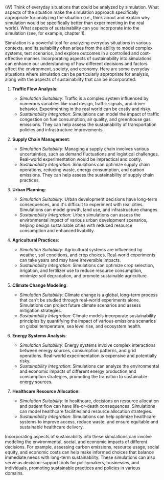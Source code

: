 (W) Think of everyday situations that could be analyzed by simulation. What aspects of the situation make the simulation approach specifically appropriate for analyzing the situation (i.e., think about and explain why simulation would be specifically better than experimenting in the real world). What aspects of sustainability can you incorporate into the simulation (see, for example, chapter 1).

Simulation is a powerful tool for analyzing everyday situations in various contexts, and its suitability often arises from the ability to model complex systems, test scenarios, and explore outcomes in a controlled and cost-effective manner. Incorporating aspects of sustainability into simulations can enhance our understanding of how different decisions and factors affect the environment, society, and economy. Here are some everyday situations where simulation can be particularly appropriate for analysis, along with the aspects of sustainability that can be incorporated:

1. **Traffic Flow Analysis**:
    - *Simulation Suitability*: Traffic is a complex system influenced by numerous variables like road design, traffic signals, and driver behavior. Experimenting in the real world can be costly and risky.
    - *Sustainability Integration*: Simulations can model the impact of traffic congestion on fuel consumption, air quality, and greenhouse gas emissions. They can help assess the sustainability of transportation policies and infrastructure improvements.

2. **Supply Chain Management**:
    - *Simulation Suitability*: Managing a supply chain involves various uncertainties, such as demand fluctuations and logistical challenges. Real-world experimentation would be impractical and costly.
    - *Sustainability Integration*: Simulations can optimize supply chain operations, reducing waste, energy consumption, and carbon emissions. They can help assess the sustainability of supply chain practices.

3. **Urban Planning**:
    - *Simulation Suitability*: Urban development decisions have long-term consequences, and it's difficult to experiment with real cities. Simulations can model growth, land use, and infrastructure changes.
    - *Sustainability Integration*: Urban simulations can assess the environmental impact of various urban development scenarios, helping design sustainable cities with reduced resource consumption and enhanced livability.

4. **Agricultural Practices**:
    - *Simulation Suitability*: Agricultural systems are influenced by weather, soil conditions, and crop choices. Real-world experiments can take years and may have irreversible impacts.
    - *Sustainability Integration*: Simulations can optimize crop selection, irrigation, and fertilizer use to reduce resource consumption, minimize soil degradation, and promote sustainable agriculture.

5. **Climate Change Modeling**:
    - *Simulation Suitability*: Climate change is a global, long-term process that can't be studied through real-world experiments alone. Simulations can project future climate scenarios and assess mitigation strategies.
    - *Sustainability Integration*: Climate models incorporate sustainability principles by quantifying the impact of various emissions scenarios on global temperature, sea level rise, and ecosystem health.

6. **Energy Systems Analysis**:
    - *Simulation Suitability*: Energy systems involve complex interactions between energy sources, consumption patterns, and grid operations. Real-world experimentation is expensive and potentially risky.
    - *Sustainability Integration*: Simulations can analyze the environmental and economic impacts of different energy production and consumption strategies, promoting the transition to sustainable energy sources.

7. **Healthcare Resource Allocation**:
    - *Simulation Suitability*: In healthcare, decisions on resource allocation and patient flow can have life-or-death consequences. Simulations can model healthcare facilities and resource allocation strategies.
    - *Sustainability Integration*: Simulations can help optimize healthcare systems to improve access, reduce waste, and ensure equitable and sustainable healthcare delivery.

Incorporating aspects of sustainability into these simulations can involve modeling the environmental, social, and economic impacts of different decisions. For example, assessing carbon emissions, resource usage, social equity, and economic costs can help make informed choices that balance immediate needs with long-term sustainability. These simulations can also serve as decision-support tools for policymakers, businesses, and individuals, promoting sustainable practices and policies in various domains.